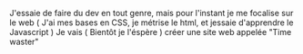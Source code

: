 J'essaie de faire du dev en tout genre, mais pour l'instant je me focalise sur le web ( J'ai mes bases en CSS, je métrise le html, et jessaie d'apprendre le Javascript )
Je vais ( Bientôt je l'éspère ) créer une site web appelée "Time waster"

<!--
**DodgyX/DodgyX** is a ✨ _special_ ✨ repository because its `README.md` (this file) appears on your GitHub profile.

Here are some ideas to get you started:

- 🔭 I’m currently working on ...
- 🌱 I’m currently learning ...
- 👯 I’m looking to collaborate on ...
- 🤔 I’m looking for help with ...
- 💬 Ask me about ...
- 📫 How to reach me: ...
- 😄 Pronouns: ...
- ⚡ Fun fact: ...
-->
